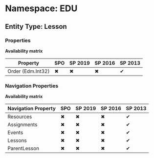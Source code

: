 # Namespace: EDU
## Entity Type: Lesson

### Properties

**Availability matrix**

Property | SPO | SP 2019 | SP 2016 | SP 2013
----------|-----|---------|---------|--------
Order (Edm.Int32) | ✖ | ✖ | ✖ | ✔

### Navigation Properties

**Availability matrix**

Navigation Property | SPO | SP 2019 | SP 2016 | SP 2013
----------|-----|---------|---------|--------
Resources | ✖ | ✖ | ✖ | ✔
Assignments | ✖ | ✖ | ✖ | ✔
Events | ✖ | ✖ | ✖ | ✔
Lessons | ✖ | ✖ | ✖ | ✔
ParentLesson | ✖ | ✖ | ✖ | ✔
